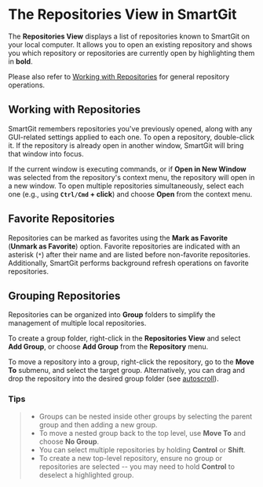 # The Repositories View in SmartGit

The **Repositories View** displays a list of repositories known to SmartGit on your local computer.
It allows you to open an existing repository and shows you which repository or repositories are currently open by highlighting them in **bold**.

Please also refer to [Working with Repositories](Repository/index.md) for general repository operations.

## Working with Repositories

SmartGit remembers repositories you've previously opened, along with any GUI-related settings applied to each one.
To open a repository, double-click it.
If the repository is already open in another window, SmartGit will bring that window into focus.

If the current window is executing commands, or if **Open in New Window** was selected from the repository's context menu, the repository will open in a new window.
To open multiple repositories simultaneously, select each one (e.g., using **`Ctrl/Cmd` + click**) and choose **Open** from the context menu.

## Favorite Repositories
Repositories can be marked as favorites using the **Mark as Favorite** (**Unmark as Favorite**) option.
Favorite repositories are indicated with an asterisk (`*`) after their name and are listed before non-favorite repositories.
Additionally, SmartGit performs background refresh operations on favorite repositories.

## Grouping Repositories
Repositories can be organized into **Group** folders to simplify the management of multiple local repositories.

To create a group folder, right-click in the **Repositories View** and select **Add Group**, or choose **Add Group** from the **Repository** menu.

To move a repository into a group, right-click the repository, go to the **Move To** submenu, and select the target group.
Alternatively, you can drag and drop the repository into the desired group folder (see [autoscroll](Tips-and-Tricks.md#autoscrolling-while-drag-and-drop)).

### Tips
> - Groups can be nested inside other groups by selecting the parent group and then adding a new group.
> - To move a nested group back to the top level, use **Move To** and choose **No Group**.
> - You can select multiple repositories by holding **Control** or **Shift**.
> - To create a new top-level repository, ensure no group or repositories are selected -- you may need to hold **Control** to deselect a highlighted group.
